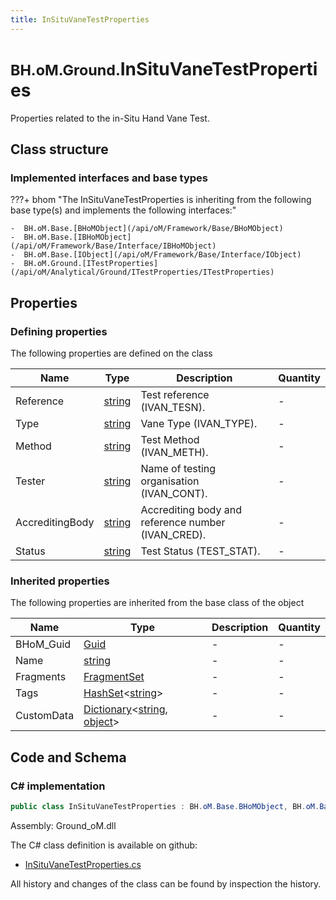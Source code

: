 ```yaml
---
title: InSituVaneTestProperties
---
```


# <small>BH.oM.Ground.</small>**InSituVaneTestProperties**

Properties related to the in-Situ Hand Vane Test.

## Class structure

### Implemented interfaces and base types

???+ bhom "The InSituVaneTestProperties is inheriting from the following base type(s) and implements the following interfaces:"

    -  BH.oM.Base.[BHoMObject](/api/oM/Framework/Base/BHoMObject)
    -  BH.oM.Base.[IBHoMObject](/api/oM/Framework/Base/Interface/IBHoMObject)
    -  BH.oM.Base.[IObject](/api/oM/Framework/Base/Interface/IObject)
    -  BH.oM.Ground.[ITestProperties](/api/oM/Analytical/Ground/ITestProperties/ITestProperties)


## Properties



### Defining properties

The following properties are defined on the class

| Name             | Type             | Description      | Quantity         |
|------------------|------------------|------------------|------------------|
| Reference | [string](https://learn.microsoft.com/en-us/dotnet/api/System.String?view=netstandard-2.0) | Test reference (IVAN_TESN). | - |
| Type | [string](https://learn.microsoft.com/en-us/dotnet/api/System.String?view=netstandard-2.0) | Vane Type (IVAN_TYPE). | - |
| Method | [string](https://learn.microsoft.com/en-us/dotnet/api/System.String?view=netstandard-2.0) | Test Method (IVAN_METH). | - |
| Tester | [string](https://learn.microsoft.com/en-us/dotnet/api/System.String?view=netstandard-2.0) | Name of testing organisation (IVAN_CONT). | - |
| AccreditingBody | [string](https://learn.microsoft.com/en-us/dotnet/api/System.String?view=netstandard-2.0) | Accrediting body and reference number (IVAN_CRED). | - |
| Status | [string](https://learn.microsoft.com/en-us/dotnet/api/System.String?view=netstandard-2.0) | Test Status (TEST_STAT). | - |


### Inherited properties
The following properties are inherited from the base class of the object

| Name             | Type             | Description      | Quantity         |
|------------------|------------------|------------------|------------------|
| BHoM_Guid | [Guid](https://learn.microsoft.com/en-us/dotnet/api/System.Guid?view=netstandard-2.0) | - | - |
| Name | [string](https://learn.microsoft.com/en-us/dotnet/api/System.String?view=netstandard-2.0) | - | - |
| Fragments | [FragmentSet](/api/oM/Framework/Base/FragmentSet) | - | - |
| Tags | [HashSet](https://learn.microsoft.com/en-us/dotnet/api/System.Collections.Generic.HashSet-1?view=netstandard-2.0)&lt;[string](https://learn.microsoft.com/en-us/dotnet/api/System.String?view=netstandard-2.0)&gt; | - | - |
| CustomData | [Dictionary](https://learn.microsoft.com/en-us/dotnet/api/System.Collections.Generic.Dictionary-2?view=netstandard-2.0)&lt;[string](https://learn.microsoft.com/en-us/dotnet/api/System.String?view=netstandard-2.0), [object](https://learn.microsoft.com/en-us/dotnet/api/System.Object?view=netstandard-2.0)&gt; | - | - |


## Code and Schema

### C# implementation

``` C# title="C#"
public class InSituVaneTestProperties : BH.oM.Base.BHoMObject, BH.oM.Base.IBHoMObject, BH.oM.Base.IObject, BH.oM.Ground.ITestProperties
```

Assembly: Ground_oM.dll

The C# class definition is available on github:

- [InSituVaneTestProperties.cs](https://github.com/BHoM/BHoM/blob/develop/Ground_oM/ITestProperties\InSituVaneTestProperties.cs)

All history and changes of the class can be found by inspection the history.
